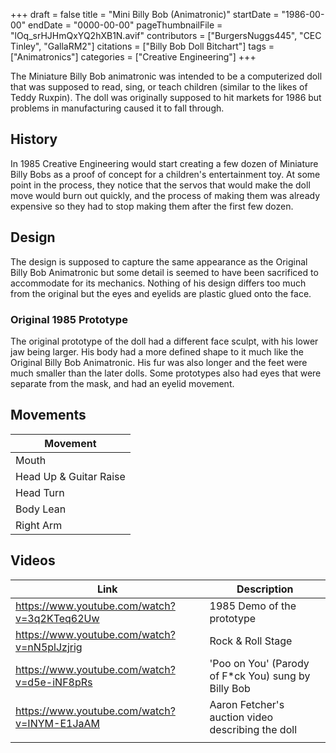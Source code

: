 +++
draft = false
title = "Mini Billy Bob (Animatronic)"
startDate = "1986-00-00"
endDate = "0000-00-00"
pageThumbnailFile = "lOq_srHJHmQxYQ2hXB1N.avif"
contributors = ["BurgersNuggs445", "CEC Tinley", "GallaRM2"]
citations = ["Billy Bob Doll Bitchart"]
tags = ["Animatronics"]
categories = ["Creative Engineering"]
+++

The Miniature Billy Bob animatronic was intended to be a computerized doll that was supposed to read, sing, or teach children (similar to the likes of Teddy Ruxpin). The doll was originally supposed to hit markets for 1986 but problems in manufacturing caused it to fall through.

## History

In 1985 Creative Engineering would start creating a few dozen of Miniature Billy Bobs as a proof of concept for a children's entertainment toy. At some point in the process, they notice that the servos that would make the doll move would burn out quickly, and the process of making them was already expensive so they had to stop making them after the first few dozen.

## Design

The design is supposed to capture the same appearance as the Original Billy Bob Animatronic but some detail is seemed to have been sacrificed to accommodate for its mechanics. Nothing of his design differs too much from the original but the eyes and eyelids are plastic glued onto the face.

### Original 1985 Prototype

The original prototype of the doll had a different face sculpt, with his lower jaw being larger. His body had a more defined shape to it much like the Original Billy Bob Animatronic. His fur was also longer and the feet were much smaller than the later dolls. Some prototypes also had eyes that were separate from the mask, and had an eyelid movement.

## Movements

| Movement                   |
|----------------------------|
| Mouth                      |
| Head Up &amp; Guitar Raise |
| Head Turn                  |
| Body Lean                  |
| Right Arm                  |

## Videos

| Link                                        | Description                                          |
|---------------------------------------------|------------------------------------------------------|
| https://www.youtube.com/watch?v=3q2KTeq62Uw | 1985 Demo of the prototype                           |
| https://www.youtube.com/watch?v=nN5plJzjrig | Rock &amp; Roll Stage                                |
| https://www.youtube.com/watch?v=d5e-iNF8pRs | 'Poo on You' (Parody of F\*ck You) sung by Billy Bob |
| https://www.youtube.com/watch?v=INYM-E1JaAM | Aaron Fetcher's auction video describing the doll    |
|                                             |                                                      |